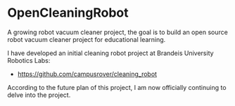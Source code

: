 # OpenCleaningRobot

A growing robot vacuum cleaner project, the goal is to build an open source robot vacuum cleaner project for educational learning.

I have developed an initial cleaning robot project at Brandeis University Robotics Labs: 
* https://github.com/campusrover/cleaning_robot

According to the future plan of this project, I am now officially continuing to delve into the project.
